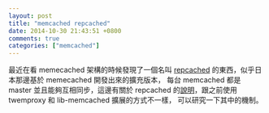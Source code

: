 ```yaml
---
layout: post
title: "memcached repcached"
date: 2014-10-30 21:43:51 +0800
comments: true
categories: ["memcached"]
---
```



<!-- more -->

最近在看 memecached 架構的時候發現了一個名叫 [repcached] 的東西，似乎日本那邊基於 memecached 開發出來的擴充版本，
每台 memcached 都是 master 並且能夠互相同步，這邊有關於 repcached 的[說明]，跟之前使用 twemproxy 和 lib-memcached 擴展的方式不一樣，
可以研究一下其中的機制。




[repcached]:http://repcached.lab.klab.org/
[說明]:https://www.nic.ad.jp/ja/materials/iw/2008/proceedings/F2/IW2008-F2-08.pdf